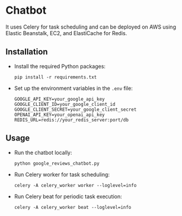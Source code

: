 # Chatbot

It uses Celery for task scheduling and can be
deployed on AWS using Elastic Beanstalk, EC2, and ElastiCache for Redis.


## Installation

- Install the required Python packages:
    ```
    pip install -r requirements.txt
    ```
- Set up the environment variables in the `.env` file:
    ```
    GOOGLE_API_KEY=your_google_api_key
    GOOGLE_CLIENT_ID=your_google_client_id
    GOOGLE_CLIENT_SECRET=your_google_client_secret
    OPENAI_API_KEY=your_openai_api_key
    REDIS_URL=redis://your_redis_server:port/db
    ```

## Usage

- Run the chatbot locally:
    ```
    python google_reviews_chatbot.py
    ```
- Run Celery worker for task scheduling:
    ```
    celery -A celery_worker worker --loglevel=info
    ```
- Run Celery beat for periodic task execution:
  ```
  celery -A celery_worker beat --loglevel=info
  ```
